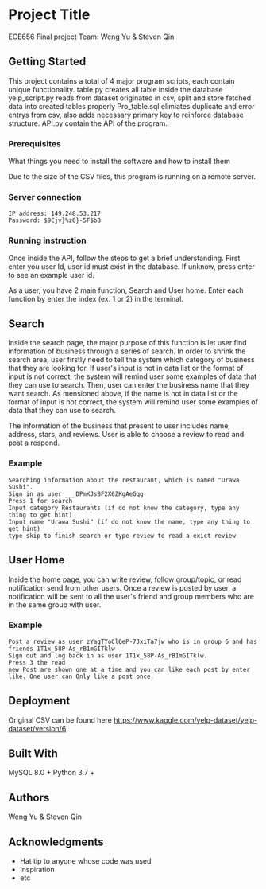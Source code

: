 # Project Title

ECE656 Final project
Team: Weng Yu & Steven Qin

## Getting Started
This project contains a total of 4 major program scripts, each contain unique functionality.
table.py creates all table inside the database
yelp_script.py reads from dataset originated in csv, split and store fetched data into created tables properly 
Pro_table.sql elimiates duplicate and error entrys from csv, also adds necessary primary key to reinforce database structure.
API.py contain the API of the program.

### Prerequisites

What things you need to install the software and how to install them

Due to the size of the CSV files, this program is running on a remote server. 

### Server connection
```
IP address: 149.248.53.217
Password: $9Cjv}%z6}-5F$bB
```
### Running instruction 
Once inside the API, follow the steps to get a brief understanding. 
First enter you user Id, user id must exist in the database. If unknow, press enter to see an example user id.

As a user, you have 2 main function, Search and User home. 
Enter each function by enter the index (ex. 1 or 2) in the terminal.


## Search 
Inside the search page, the major purpose of this function is let user find information of business through a series of search. In order to shrink the search area, user firstly need to tell the system which category of business that they are looking for. If user's input is not in data list or the format of input is not correct, the system will remind user some examples of data that they can use to search. Then, user can enter the business name that they want search. As mensioned above, if the name is not in data list or the format of input is not correct, the system will remind user some examples of data that they can use to search.

The information of the business that present to user includes name, address, stars, and reviews. User is able to choose a review to read and post a respond.

### Example
```
Searching information about the restaurant, which is named "Urawa Sushi".
Sign in as user ___DPmKJsBF2X6ZKgAeGqg
Press 1 for search
Input category Restaurants (if do not know the category, type any thing to get hint)
Input name "Urawa Sushi" (if do not know the name, type any thing to get hint)
type skip to finish search or type review to read a exict review
```

## User Home
Inside the home page, you can write review, follow group/topic, or read notification send from other users.
Once a review is posted by user, a notification will be sent to all the user's friend and group members who are in the same group with user. 

### Example

```
Post a review as user zYagTYoClQeP-7JxiTa7jw who is in group 6 and has friends 1T1x_58P-As_rB1mGITklw
Sign out and log back in as user 1T1x_58P-As_rB1mGITklw.
Press 3 the read 
new Post are shown one at a time and you can like each post by enter like. One user can Only like a post once. 
```

## Deployment

Original CSV can be found here https://www.kaggle.com/yelp-dataset/yelp-dataset/version/6

## Built With

MySQL 8.0 + 
Python 3.7 +

## Authors

Weng Yu & Steven Qin


## Acknowledgments

* Hat tip to anyone whose code was used
* Inspiration
* etc
